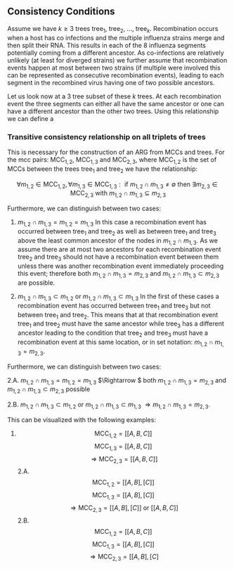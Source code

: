 ## Consistency Conditions

Assume we have $k \geq 3$ trees $\text{tree}_1$, $\text{tree}_2$, ..., $\text{tree}_k$. Recombination occurs when a host has co infections and the multiple influenza strains merge and then split their RNA. This results in each of the 8 influenza segments potentially coming from a different ancestor. As co-infections are relatively unlikely (at least for diverged strains) we further assume that recombination events happen at most between two strains (if multiple were involved this can be represented as consecutive recombination events), leading to each segment in the recombined virus having one of two possible ancestors. 

Let us look now at a 3 tree subset of these $k$ trees. At each recombination event the three segments can either all have the same ancestor or one can have a different ancestor than the other two trees. Using this relationship we can define a 

### Transitive consistency relationship on all triplets of trees

This is necessary for the construction of an ARG from MCCs and trees. For the mcc pairs: $\text{MCC}_{1,2}$, $\text{MCC}_{1,3}$ and $\text{MCC}_{2,3}$, where $\text{MCC}_{1,2}$ is the set of MCCs between the trees  $\text{tree}_1$ and  $\text{tree}_2$ we have the relationship:

$$\forall m_{1,2} \in \text{MCC}_{1,2}, \forall m_{1,3} \in \text{MCC}_{1,3}: \text{   if  } m_{1,2} \cap m_{1,3} \neq \emptyset \text{   then  } \exists m_{2,3} \in \text{MCC}_{2,3} \text{   with  } m_{1,2} \cap m_{1,3} \subseteq m_{2,3}$$

Furthermore, we can distinguish between two cases:

1. $m_{1,2} \cap m_{1,3} = m_{1,2} = m_{1,3}$ In this case a recombination event has occurred between $\text{tree}_1$ and $\text{tree}_2$ as well as between $\text{tree}_1$ and $\text{tree}_3$ above the least common ancestor of the nodes in $m_{1,2} \cap m_{1,3}$. As we assume there are at most two ancestors for each recombination event $\text{tree}_2$ and $\text{tree}_3$ should not have a recombination event between them unless there was another recombination event immediately proceeding this event; therefore both $m_{1,2} \cap m_{1,3} = m_{2,3}$ and $m_{1,2} \cap m_{1,3} \subset m_{2,3}$ are possible.

2.  $m_{1,2} \cap m_{1,3} \subset m_{1,2}$ or $m_{1,2} \cap m_{1,3} \subset m_{1,3}$ In the first of these cases a recombination event has occurred between $\text{tree}_1$ and $\text{tree}_3$ but not between $\text{tree}_1$ and $\text{tree}_2$. This means that at that recombination event $\text{tree}_1$ and $\text{tree}_2$ must have the same ancestor while $\text{tree}_3$ has a different ancestor leading to the condition that $\text{tree}_2$ and $\text{tree}_3$ must have a recombination event at this same location, or in set notation: $m_{1,2} \cap m_{1,3} = m_{2,3}$. 

Furthermore, we can distinguish between two cases:

2.A. $m_{1,2} \cap m_{1,3} = m_{1,2} = m_{1,3}$ 
$\Rightarrow $ both $m_{1,2} \cap m_{1,3} = m_{2,3}$ and $m_{1,2} \cap m_{1,3} \subset m_{2,3}$ possible

2.B. $m_{1,2} \cap m_{1,3} \subset m_{1,2}$ or $m_{1,2} \cap m_{1,3} \subset m_{1,3}$ $\Rightarrow m_{1,2} \cap m_{1,3} = m_{2,3}.$ 


This can be visualized with the following examples:
1.  $$\text{MCC}_{1,2} = [[A, B, C]]$$
    $$\text{MCC}_{1,3} = [[A, B, C]]$$
    $$\Rightarrow \text{MCC}_{2,3} = [[A, B, C]]$$
2.A. $$\text{MCC}_{1,2} = [[A, B], [C]]$$
    $$\text{MCC}_{1,3}  = [[A, B], [C]]$$
    $$\Rightarrow \text{MCC}_{2,3}  = [[A, B], [C]] \text{ or } [[A, B, C]]$$
2.B. $$\text{MCC}_{1,2}  = [[A, B, C]]$$
    $$\text{MCC}_{1,3}  = [[A, B], [C]]$$
    $$\Rightarrow \text{MCC}_{2,3}  = [[A, B], [C]$$